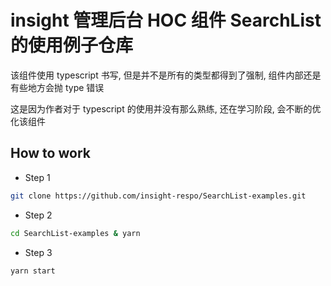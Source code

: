 # insight 管理后台 HOC 组件 SearchList 的使用例子仓库

该组件使用 typescript 书写, 但是并不是所有的类型都得到了强制, 组件内部还是有些地方会抛 type 错误

这是因为作者对于 typescript 的使用并没有那么熟练, 还在学习阶段, 会不断的优化该组件

## How to work

* Step 1

```bash
git clone https://github.com/insight-respo/SearchList-examples.git
```

* Step 2

```bash
cd SearchList-examples & yarn
```

* Step 3

```bash
yarn start
```
